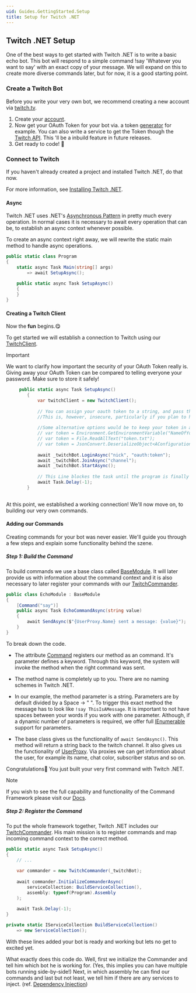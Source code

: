 ```yaml
---
uid: Guides.GettingStarted.Setup
title: Setup for Twitch .NET
---
```


## Twitch .NET Setup

One of the best ways to get started with Twitch .NET is to write a basic echo bot. This bot will respond to a simple command !say 'Whatever you want to say' with an exact copy of your message. We will expand on this to create more diverse commands later, but for now, it is a good starting point.

### Create a Twitch Bot

Before you write your very own bot, we recommend creating a new account via [twitch.tv]("https://www.twitch.tv/").

1. Create your [account]("https://www.twitch.tv/").
2. Now get your OAuth Token for your bot via. a token [generator]("https://twitchapps.com/tmi/") for example. You can also write a service to get the Token though the [Twitch API]("https://dev.twitch.tv/docs/irc/guide"). This 'll be a inbuild feature in future releases.
3. Get ready to code! 🚀

### Connect to Twitch

If you haven't already created a project and installed Twitch .NET, do that now.

For more information, see [Installing Twitch .NET]("").

#### Async

Twitch .NET uses .NET's [Asynchronous Pattern]("https://docs.microsoft.com/en-us/dotnet/csharp/programming-guide/concepts/async/") in pretty much every operation. In normal cases it is necessary to await every operation that can be, to establish an async context whenever possible. 

To create an async context right away, we will rewrite the static main method to handle async operations.

```c#
public static class Program
{
    static async Task Main(string[] args)
        => await SetupAsync();
    
    public static async Task SetupAsync()
    {
    }
}
```

#### Creating a Twitch Client

Now the <strong>fun</strong> begins.😋

To get started we will establish a connection to Twitch using our [TwitchClient]("").

> [!IMPORTANT]
>
> We want to clarify how important the security of your OAuth Token really is. Giving away your OAuth Token can be compared to  telling everyone your password. Make sure to store it safely!



```c#
     public static async Task SetupAsync()
        {
            var twitchClient = new TwitchClient();
            
            // You can assign your oauth token to a string, and pass that in to connect.
            //This is, however, insecure, particularly if you plan to have your code hosted in a public repository.
            
            //Some alternative options would be to keep your token in an Environment Variable or a standalone file.
            // var token = Environment.GetEnvironmentVariable("NameOfYourEnvironmentVariable");
            // var token = File.ReadAllText("token.txt");
            // var token = JsonConvert.DeserializeObject<AConfigurationClass>File.ReadAllText("config.json")).Token;
            
            await _twitchBot.LoginAsync("nick", "oauth:token");            
            await _twitchBot.JoinAsync("channel");
            await _twitchBot.StartAsync();
         
            // This Line blockes the task until the program is finally closed.
            await Task.Delay(-1);
        }   
      
```

At this point, we established a working connection! We'll now move on, to building our very own commands.

#### Adding our Commands

Creating commands for your bot was never easier. We'll guide you through a few steps and explain some functionality behind the szene.

##### Step 1: Build the Command

To build commands we use a base class called [BaseModule](""). It will later provide us with information about the command context and it is also necessary to later register your commands with our [TwitchCommander]("").

```c#
public class EchoModule : BaseModule
{
    [Command("say")]
    public async Task EchoCommandAsync(string value)
    {
        await SendAsync($"{UserProxy.Name} sent a message: {value}");
    }
}
```

To break down the code. 

- The attribute [Command]("") registers our method as an command. It's parameter defines a keyword. Through this keyword, the system will invoke the method when the right command was sent.

- The method name is completely up to you. There are no naming schemes in Twitch .NET.

- In our example, the method parameter is a string. Parameters are by default divided by a Space -> " ". To trigger this exact method the message has to look like `!say ThisIsAMessage`. It is important to not have spaces between your words if you work with one parameter. Although, if a dynamic number of parameters is required, we offer full [IEnumerable]("https://docs.microsoft.com/en-us/dotnet/api/system.collections.ienumerable?view=net-5.0") support for parameters.

- The base class gives us the functionality of `await SendAsync()`. This method will return a string back to the twitch channel. It also gives us the functionality of [UserProxy](""). Via proxies we can get informtion about the user, for example its name, chat color, subscriber status and so on.

  



Congratulations👏 You just built your very first command with Twitch .NET. 

> [!NOTE]
>
> If you wish to see the full capability and functionality of the Command Framework please visit our [Docs]("").

##### Step 2: Register the Command

To put the whole framework together, Twitch .NET includes our [TwitchCommander](""). His main mission is to register commands and map incoming command context to the correct method. 

```C#
public static async Task SetupAsync()
{
    // ...
        
    var commander = new TwitchCommander(_twitchBot);   
    
    await commander.InitializeCommanderAsync(
        serviceCollection: BuildServiceCollection(),
        assembly: typeof(Program).Assembly
    );
    
    await Task.Delay(-1);
}

private static IServiceCollection BuildServiceCollection()
    => new ServiceCollection();
```

With these lines added your bot is ready and working but lets no get to excited yet.

What exactly does this code do. Well, first we initialize the Commander and tell him which bot he is working for. (Yes, this implies you can have multiple bots running side-by-side!) Next, in which assembly he can find our commands and last but not least, we tell him if there are any services to inject. (ref. [Dependency Injection](""))